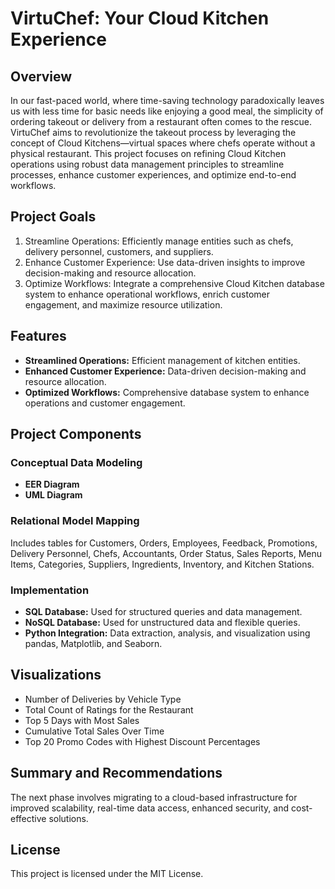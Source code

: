 # VirtuChef: Your Cloud Kitchen Experience

## Overview

In our fast-paced world, where time-saving technology paradoxically leaves us with less time for basic needs like enjoying a good meal, the simplicity of ordering takeout or delivery from a restaurant often comes to the rescue. VirtuChef aims to revolutionize the takeout process by leveraging the concept of Cloud Kitchens—virtual spaces where chefs operate without a physical restaurant. This project focuses on refining Cloud Kitchen operations using robust data management principles to streamline processes, enhance customer experiences, and optimize end-to-end workflows.

## Project Goals

1. Streamline Operations: Efficiently manage entities such as chefs, delivery personnel, customers, and suppliers.
2. Enhance Customer Experience: Use data-driven insights to improve decision-making and resource allocation.
3. Optimize Workflows: Integrate a comprehensive Cloud Kitchen database system to enhance operational workflows, enrich customer engagement, and maximize resource utilization.

## Features

- **Streamlined Operations:** Efficient management of kitchen entities.
- **Enhanced Customer Experience:** Data-driven decision-making and resource allocation.
- **Optimized Workflows:** Comprehensive database system to enhance operations and customer engagement.

## Project Components

### Conceptual Data Modeling

- **EER Diagram**
- **UML Diagram**

### Relational Model Mapping

Includes tables for Customers, Orders, Employees, Feedback, Promotions, Delivery Personnel, Chefs, Accountants, Order Status, Sales Reports, Menu Items, Categories, Suppliers, Ingredients, Inventory, and Kitchen Stations.

### Implementation

- **SQL Database:** Used for structured queries and data management.
- **NoSQL Database:** Used for unstructured data and flexible queries.
- **Python Integration:** Data extraction, analysis, and visualization using pandas, Matplotlib, and Seaborn.

## Visualizations

- Number of Deliveries by Vehicle Type
- Total Count of Ratings for the Restaurant
- Top 5 Days with Most Sales
- Cumulative Total Sales Over Time
- Top 20 Promo Codes with Highest Discount Percentages

## Summary and Recommendations

The next phase involves migrating to a cloud-based infrastructure for improved scalability, real-time data access, enhanced security, and cost-effective solutions.

## License

This project is licensed under the MIT License.
